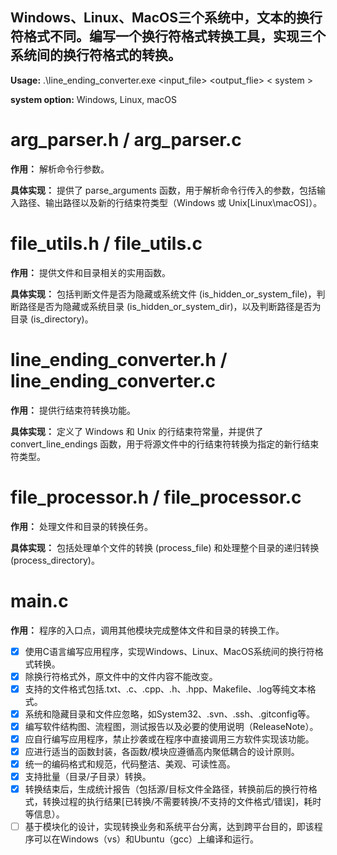 ## Windows、Linux、MacOS三个系统中，文本的换行符格式不同。编写一个换行符格式转换工具，实现三个系统间的换行符格式的转换。

**Usage:** .\line_ending_converter.exe <input_file> <output_flie> < system >

**system option:** Windows, Linux, macOS


# arg_parser.h / arg_parser.c
**作用：** 解析命令行参数。

**具体实现：** 提供了 parse_arguments 函数，用于解析命令行传入的参数，包括输入路径、输出路径以及新的行结束符类型（Windows 或 Unix[Linux\macOS]）。

# file_utils.h / file_utils.c
**作用：** 提供文件和目录相关的实用函数。

**具体实现：** 包括判断文件是否为隐藏或系统文件 (is_hidden_or_system_file)，判断路径是否为隐藏或系统目录 (is_hidden_or_system_dir)，以及判断路径是否为目录 (is_directory)。

# line_ending_converter.h / line_ending_converter.c
**作用：** 提供行结束符转换功能。

**具体实现：** 定义了 Windows 和 Unix 的行结束符常量，并提供了 convert_line_endings 函数，用于将源文件中的行结束符转换为指定的新行结束符类型。

# file_processor.h / file_processor.c
**作用：** 处理文件和目录的转换任务。

**具体实现：** 包括处理单个文件的转换 (process_file) 和处理整个目录的递归转换 (process_directory)。

# main.c
**作用：** 程序的入口点，调用其他模块完成整体文件和目录的转换工作。


- [x] 使用C语言编写应用程序，实现Windows、Linux、MacOS系统间的换行符格式转换。
- [x] 除换行符格式外，原文件中的文件内容不能改变。
- [x] 支持的文件格式包括.txt、.c、.cpp、.h、.hpp、Makefile、.log等纯文本格式。
- [x] 系统和隐藏目录和文件应忽略，如System32、.svn、.ssh、.gitconfig等。
- [x] 编写软件结构图、流程图，测试报告以及必要的使用说明（ReleaseNote）。
- [x] 应自行编写应用程序，禁止抄袭或在程序中直接调用三方软件实现该功能。
- [x] 应进行适当的函数封装，各函数/模块应遵循高内聚低耦合的设计原则。
- [x] 统一的编码格式和规范，代码整洁、美观、可读性高。
- [x] 支持批量（目录/子目录）转换。
- [x] 转换结束后，生成统计报告（包括源/目标文件全路径，转换前后的换行符格式，转换过程的执行结果[已转换/不需要转换/不支持的文件格式/错误]，耗时等信息）。
- [ ] 基于模块化的设计，实现转换业务和系统平台分离，达到跨平台目的，即该程序可以在Windows（vs）和Ubuntu（gcc）上编译和运行。

